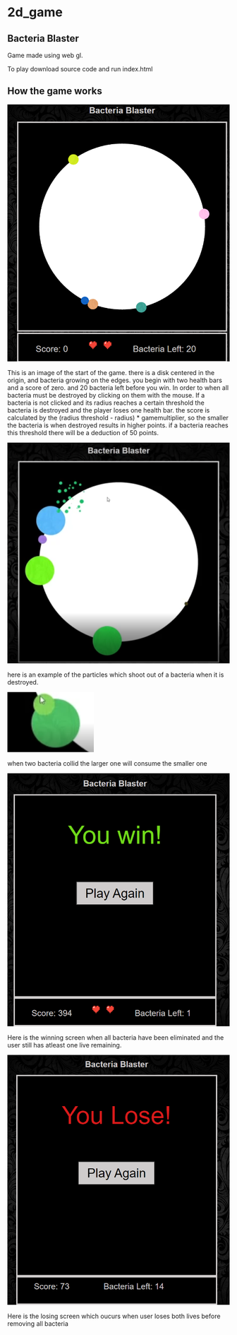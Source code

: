 # 2d_game

## Bacteria Blaster

Game made using web gl. 

To play download source code and run index.html


## How the game works

![alt text](https://github.com/Rileyccc/2d_game/blob/main/gamePlayImages/gameplay1.png)

This is an image of the start of the game. there is a disk centered in the origin, and bacteria growing on the edges. you begin with two health bars and a score of zero. and 20 bacteria left before you win. 
In order to when all bacteria must be destroyed by clicking on them with the mouse. If a bacteria is not clicked and its radius reaches a certain threshold the bacteria is destroyed and the player loses one health bar. the score is calculated by the (radius threshold - radius) * gamemultiplier, so the smaller the bacteria is when destroyed results in higher points. if a bacteria reaches this threshold there will be a deduction of 50 points.  

![alt text](https://github.com/Rileyccc/2d_game/blob/main/gamePlayImages/gameplay2.png)

here is an example of the particles which shoot out of a bacteria when it is destroyed.

![alt text](https://github.com/Rileyccc/2d_game/blob/main/gamePlayImages/gameplay3.png)

when two bacteria collid the larger one will consume the smaller one

![alt text](https://github.com/Rileyccc/2d_game/blob/main/gamePlayImages/gameplay4.png)

Here is the winning screen when all bacteria have been eliminated and the user still has atleast one live remaining.

![alt text](https://github.com/Rileyccc/2d_game/blob/main/gamePlayImages/gameplay5.png)

Here is the losing screen which oucurs when user loses both lives before removing all bacteria







